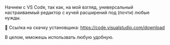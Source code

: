 Начнем с VS Code, так как, на мой взгляд, универсальный настраиваемый редактор с кучей расширений под (почти) любые нужды.  

🔗 Ссылка на скачку установщика: https://code.visualstudio.com/download  

В целом, мможешь использвать любую удобную.
